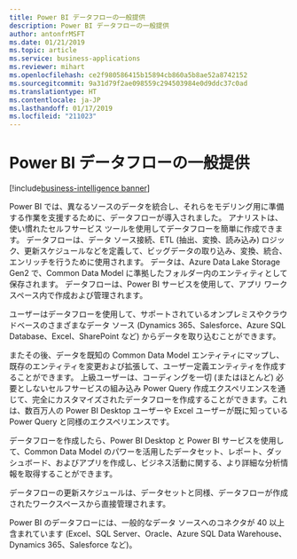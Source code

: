 ```yaml
---
title: Power BI データフローの一般提供
description: Power BI データフローの一般提供
author: antonfrMSFT
ms.date: 01/21/2019
ms.topic: article
ms.service: business-applications
ms.reviewer: mihart
ms.openlocfilehash: ce2f980586415b15894cb860a5b8ae52a8742152
ms.sourcegitcommit: 9a31d79f2ae098559c294503984e0d9ddc37c0ad
ms.translationtype: HT
ms.contentlocale: ja-JP
ms.lasthandoff: 01/17/2019
ms.locfileid: "211023"
---
```

# <a name="general-availability-of-power-bi-dataflows"></a>Power BI データフローの一般提供
[!include[business-intelligence banner](../../../includes/business-intelligence.md)]


Power BI では、異なるソースのデータを統合し、それらをモデリング用に準備する作業を支援するために、データフローが導入されました。 アナリストは、使い慣れたセルフサービス ツールを使用してデータフローを簡単に作成できます。 データフローは、データ ソース接続、ETL (抽出、変換、読み込み) ロジック、更新スケジュールなどを定義して、ビッグデータの取り込み、変換、統合、エンリッチを行うために使用されます。 データは、Azure Data Lake Storage Gen2 で、Common Data Model に準拠したフォルダー内のエンティティとして保存されます。 データフローは、Power BI サービスを使用して、アプリ ワークスペース内で作成および管理されます。   

ユーザーはデータフローを使用して、サポートされているオンプレミスやクラウドベースのさまざまなデータ ソース (Dynamics 365、Salesforce、Azure SQL Database、Excel、SharePoint など) からデータを取り込むことができます。

またその後、データを既知の Common Data Model エンティティにマップし、既存のエンティティを変更および拡張して、ユーザー定義エンティティを作成することができます。 上級ユーザーは、コーディングを一切 (またはほとんど) 必要としないセルフサービスの組み込み Power Query 作成エクスペリエンスを通じて、完全にカスタマイズされたデータフローを作成することができます。これは、数百万人の Power BI Desktop ユーザーや Excel ユーザーが既に知っている Power Query と同様のエクスペリエンスです。  

データフローを作成したら、Power BI Desktop と Power BI サービスを使用して、Common Data Model のパワーを活用したデータセット、レポート、ダッシュボード、およびアプリを作成し、ビジネス活動に関する、より詳細な分析情報を取得することができます。 

データフローの更新スケジュールは、データセットと同様、データフローが作成されたワークスペースから直接管理されます。 

Power BI のデータフローには、一般的なデータ ソースへのコネクタが 40 以上含まれています (Excel、SQL Server、Oracle、Azure SQL Data Warehouse、Dynamics 365、Salesforce など)。 

